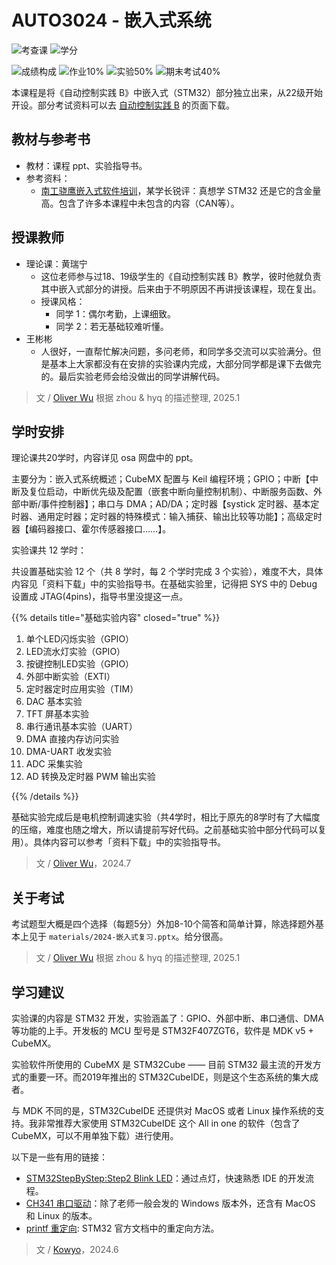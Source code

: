 # AUTO3024 - 嵌入式系统


![考查课](https://img.shields.io/badge/%E8%80%83%E6%9F%A5%E8%AF%BE-green)
![学分](https://img.shields.io/badge/%E5%AD%A6%E5%88%86-2-moccasin)

![成绩构成](https://img.shields.io/badge/%E6%88%90%E7%BB%A9%E6%9E%84%E6%88%90-gold)
![作业10%](https://img.shields.io/badge/%E4%BD%9C%E4%B8%9A-10%25-wheat)
![实验50%](https://img.shields.io/badge/实验-50%25-wheat)
![期末考试40%](https://img.shields.io/badge/%E6%9C%9F%E6%9C%AB%E8%80%83%E8%AF%95-40%25-wheat)

本课程是将《自动控制实践 B》中嵌入式（STM32）部分独立出来，从22级开始开设。部分考试资料可以去 [自动控制实践 B](https://hoa.moe/docs/junior-spring/auto3002b/) 的页面下载。

## 教材与参考书

- 教材：课程 ppt、实验指导书。
- 参考资料：
  - [南工骁鹰嵌入式软件培训](https://www.bilibili.com/video/BV1VT411N7dK)，某学长锐评：真想学 STM32 还是它的含金量高。包含了许多本课程中未包含的内容（CAN等）。


## 授课教师

- 理论课：黄瑞宁
  - 这位老师参与过18、19级学生的《自动控制实践 B》教学，彼时他就负责其中嵌入式部分的讲授。后来由于不明原因不再讲授该课程，现在复出。
  - 授课风格：
    - 同学 1：偶尔考勤，上课细致。
    - 同学 2：若无基础较难听懂。
- 王彬彬
  - 人很好，一直帮忙解决问题，多问老师，和同学多交流可以实验满分。但是基本上大家都没有在安排的实验课内完成，大部分同学都是课下去做完的。最后实验老师会给没做出的同学讲解代码。

> 文 / [Oliver Wu](https://github.com/oliverwu515) 根据 zhou & hyq 的描述整理, 2025.1

## 学时安排

理论课共20学时，内容详见 osa 网盘中的 ppt。

主要分为：嵌入式系统概述；CubeMX 配置与 Keil 编程环境；GPIO；中断【中断及复位启动，中断优先级及配置（嵌套中断向量控制机制）、中断服务函数、外部中断/事件控制器】；串口与 DMA；AD/DA；定时器【systick 定时器、基本定时器、通用定时器；定时器的特殊模式：输入捕获、输出比较等功能】；高级定时器【编码器接口、霍尔传感器接口……】。

实验课共 12 学时：

共设置基础实验 12 个（共 8 学时，每 2 个学时完成 3 个实验），难度不大，具体内容见「资料下载」中的实验指导书。在基础实验里，记得把 SYS 中的 Debug 设置成 JTAG(4pins)，指导书里没提这一点。

{{% details title="基础实验内容" closed="true" %}}

1. 单个LED闪烁实验（GPIO）
2. LED流水灯实验（GPIO）
3. 按键控制LED实验（GPIO）
4. 外部中断实验（EXTI）
5. 定时器定时应用实验（TIM）
6. DAC 基本实验
7. TFT 屏基本实验
8. 串行通讯基本实验（UART）
9. DMA 直接内存访问实验 
10. DMA-UART 收发实验 
11. ADC 采集实验
12. AD 转换及定时器 PWM 输出实验

{{% /details %}}

基础实验完成后是电机控制调速实验（共4学时，相比于原先的8学时有了大幅度的压缩，难度也随之增大，所以请提前写好代码。之前基础实验中部分代码可以复用）。具体内容可以参考「资料下载」中的实验指导书。

> 文 / [Oliver Wu](https://github.com/oliverwu515)，2024.7

## 关于考试

考试题型大概是四个选择（每题5分）外加8-10个简答和简单计算，除选择题外基本上见于 `materials/2024-嵌入式复习.pptx`。给分很高。

> 文 / [Oliver Wu](https://github.com/oliverwu515) 根据 zhou & hyq 的描述整理, 2025.1

## 学习建议

实验课的内容是 STM32 开发，实验涵盖了：GPIO、外部中断、串口通信、DMA 等功能的上手。开发板的 MCU 型号是 STM32F407ZGT6，软件是 MDK v5 + CubeMX。

实验软件所使用的 CubeMX 是 STM32Cube —— 目前 STM32 最主流的开发方式的重要一环。而2019年推出的 STM32CubeIDE，则是这个生态系统的集大成者。

与 MDK 不同的是，STM32CubeIDE 还提供对 MacOS 或者 Linux 操作系统的支持。我非常推荐大家使用 STM32CubeIDE 这个 All in one 的软件（包含了 CubeMX，可以不用单独下载）进行使用。

以下是一些有用的链接：

- [STM32StepByStep:Step2 Blink LED](https://wiki.stmicroelectronics.cn/stm32mcu/wiki/STM32StepByStep:Step2_Blink_LED)：通过点灯，快速熟悉 IDE 的开发流程。
- [CH341 串口驱动](https://www.wch-ic.com/downloads/CH341SER_EXE.html)：除了老师一般会发的 Windows 版本外，还含有 MacOS 和 Linux 的版本。
- [printf 重定向](https://github.com/STMicroelectronics/STM32CubeH7/blob/master/Projects/STM32H743I-EVAL/Examples/UART/UART_Printf/Src/main.c): STM32 官方文档中的重定向方法。

> 文 / [Kowyo](https://github.com/kowyo)，2024.6

